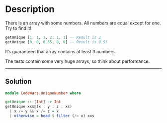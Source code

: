 # Description

There is an array with some numbers. All numbers are equal except for one. Try to find it!

```hs
getUnique [1, 1, 1, 2, 1, 1] -- Result is 2
getUnique [0, 0, 0.55, 0, 0] -- Result is 0.55
```

It’s guaranteed that array contains at least 3 numbers.

The tests contain some very huge arrays, so think about performance.

---

## Solution

```hs
module CodeWars.UniqueNumber where

getUnique :: [Int] -> Int
getUnique xxs@(x : y : z : xs)
  | x /= y && x /= z = x
  | otherwise = head $ filter (/= x) xxs
```
